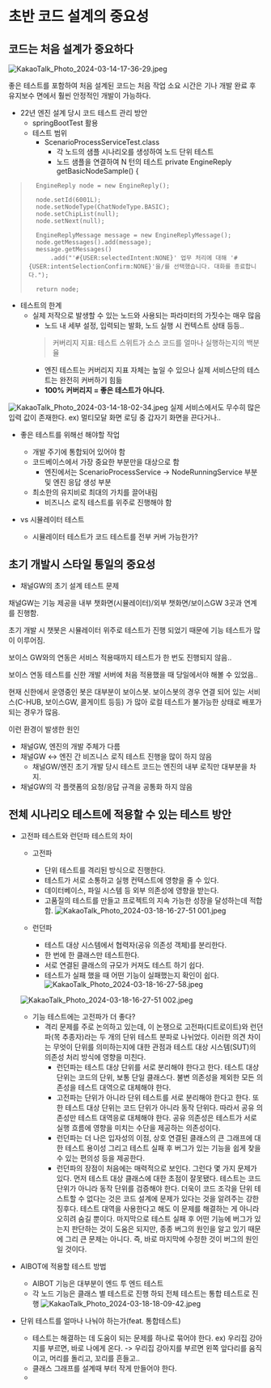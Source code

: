 초반 코드 설계의 중요성
=================

## 코드는 처음 설계가 중요하다

![KakaoTalk_Photo_2024-03-14-17-36-29.jpeg](..%2F..%2F..%2FDownloads%2FKakaoTalk_Photo_2024-03-14-17-36-29.jpeg)

좋은 테스트를 포함하여 처음 설계된 코드는 처음 작업 소요 시간은 기나 개발 완료 후 유지보수 면에서 훨씬 안정적인 개발이 가능하다.

* 22년 엔진 설계 당시 코드 테스트 관리 방안
    * springBootTest 활용
    * 테스트 범위
      * ScenarioProcessServiceTest.class
        * 각 노드의 샘플 시나리오를 생성하여 노드 단위 테스트
        * 노드 샘플을 연결하여 N 턴의 테스트
 	private EngineReply getBasicNodeSample() {
>		EngineReply node = new EngineReply();
>
>		node.setId(6001L);
>		node.setNodeType(ChatNodeType.BASIC);
>		node.setChipList(null);
>		node.setNext(null);
>
>		EngineReplyMessage message = new EngineReplyMessage();
>		node.getMessages().add(message);
>		message.getMessages()
>			.add("'#{USER:selectedIntent:NONE}' 업무 처리에 대해 '#{USER:intentSelectionConfirm:NONE}'을/를 선택했습니다. 대화를 종료합니다.");
>
>		return node;


* 테스트의 한계
  * 실제 저작으로 발생할 수 있는 노드와 사용되는 파라미터의 가짓수는 매우 많음
    * 노드 내 세부 설정, 입력되는 발화, 노드 실행 시 컨텍스트 상태 등등..
    > 커버리지 지표: 테스트 스위트가 소스 코드를 얼마나 실행하는지의 백분율
    * 엔진 테스트는 커버리지 지표 자체는 높일 수 있으나 실제 서비스단의 테스트는 완전히 커버하기 힘듦
    * <b>100% 커버리지 = 좋은 테스트가 아니다.</b>
  
![KakaoTalk_Photo_2024-03-14-18-02-34.jpeg](..%2F..%2F..%2FDownloads%2FKakaoTalk_Photo_2024-03-14-18-02-34.jpeg)
실제 서비스에서도 무수히 많은 입력 값이 존재한다. ex) 멀티모달 화면 로딩 중 갑자기 화면을 끈다거나..

* 좋은 테스트를 위해선 해야할 작업
  * 개발 주기에 통합되어 있어야 함
  * 코드베이스에서 가장 중요한 부분만을 대상으로 함
    * 엔진에서는 ScenarioProcessService -> NodeRunningService 부분 및 엔진 응답 생성 부분
  * 최소한의 유지비로 최대의 가치를 끌어내림
    * 비즈니스 로직 테스트를 위주로 진행해야 함 


* vs 시뮬레이터 테스트
  * 시뮬레이터 테스트가 코드 테스트를 전부 커버 가능한가?

## 초기 개발시 스타일 통일의 중요성

  * 채널GW의 초기 설계 테스트 문제

채널GW는 기능 제공을 내부 챗화면(시뮬레이터)/외부 챗화면/보이스GW 3곳과 연계를 진행함.

초기 개발 시 챗봇은 시뮬레이터 위주로 테스트가 진행 되었기 때문에 기능 테스트가 많이 이루어짐.

보이스 GW와의 연동은 서비스 적용때까지 테스트가 한 번도 진행되지 않음..

보이스 연동 테스트를 신한 개발 서버에 처음 적용했을 때 당일에서야 해볼 수 있었음..

현재 신한에서 운영중인 봇은 대부분이 보이스봇. 보이스봇의 경우 연결 되어 있는 서비스(C-HUB, 보이스GW, 콜게이트 등등)
가 많아 로컬 테스트가 불가능한 상태로 배포가 되는 경우가 많음.

이런 환경이 발생한 원인

* 채널GW, 엔진의 개발 주체가 다름
* 채널GW <-> 엔진 간 비즈니스 로직 테스트 진행을 많이 하지 않음
  * 채널GW/엔진 초기 개발 당시 테스트 코드는 엔진의 내부 로직만 대부분을 차지.
* 채널GW의 각 플랫폼의 요청/응답 규격을 공통화 하지 않음



## 전체 시나리오 테스트에 적용할 수 있는 테스트 방안

* 고전파 테스트와 런던파 테스트의 차이
  * 고전파
    * 단위 테스트를 격리된 방식으로 진행한다.
    * 테스트가 서로 소통하고 실행 컨텍스트에 영향을 줄 수 있다.
    * 데이터베이스, 파일 시스템 등 외부 의존성에 영향을 받는다.
    * 고품질의 테스트를 만들고 프로젝트의 지속 가능한 성장을 달성하는데 적합함.
![KakaoTalk_Photo_2024-03-18-16-27-51 001.jpeg](..%2F..%2F..%2FDownloads%2FKakaoTalk_Photo_2024-03-18-16-27-51%20001.jpeg)

  * 런던파
    * 테스트 대상 시스템에서 협력자(공유 의존성 객체)를 분리한다.
    * 한 번에 한 클래스만 테스트한다.
    * 서로 연결된 클래스의 규모가 커져도 테스트 하기 쉽다.
    * 테스트가 실패 했을 때 어떤 기능이 실패했는지 확인이 쉽다.
![KakaoTalk_Photo_2024-03-18-16-27-58.jpeg](..%2F..%2F..%2FDownloads%2FKakaoTalk_Photo_2024-03-18-16-27-58.jpeg)

  ![KakaoTalk_Photo_2024-03-18-16-27-51 002.jpeg](..%2F..%2F..%2FDownloads%2FKakaoTalk_Photo_2024-03-18-16-27-51%20002.jpeg)

  * 기능 테스트에는 고전파가 더 좋다?
    * 격리 문제를 주로 논의하고 있는데, 이 논쟁으로 고전파(디트로이트)와 런던파(목 추종자)라는 두 개의 단위 테스트 분파로 나뉘었다. 이러한 의견 차이는 무엇이 단위를 의미하는지에 대한 관점과 테스트 대상 시스템(SUT)의 의존성 처리 방식에 영향을 미친다.
      * 런던파는 테스트 대상 단위를 서로 분리해야 한다고 한다. 테스트 대상 단위는 코드의 단위, 보통 단일 클래스다. 불변 의존성을 제외한 모든 의존성을 테스트 대역으로 대체해야 한다.
      * 고전파는 단위가 아니라 단위 테스트를 서로 분리해야 한다고 한다. 또한 테스트 대상 단위는 코드 단위가 아니라 동작 단위다. 따라서 공유 의존성만 테스트 대역응로 대체해야 한다. 공유 의존성은 테스트가 서로 실행 흐름에 영향을 미치는 수단을 제공하는 의존성이다.
      * 런던파는 더 나은 입자성의 이점, 상호 연결된 클래스의 큰 그래프에 대한 테스트 용이성 그리고 테스트 실패 후 버그가 있는 기능을 쉽게 찾을 수 있는 편의성 등을 제공한다.
      * 런던파의 장점이 처음에는 매력적으로 보인다. 그런다 몇 가지 문제가 있다. 먼저 테스트 대상 클래스에 대한 초점이 잘못됐다. 테스트는 코드 단위가 아니라 동작 단위를 검증해야 한다. 더욱이 코드 조각을 단위 테스트할 수 없다는 것은 코드 설계에 문제가 있다는 것을 알려주는 강한 징후다. 테스트 대역을 사용한다고 해도 이 문제를 해결하는 게 아니라 오히려 숨길 뿐이다. 마지막으로 테스트 실패 후 어떤 기능에 버그가 있는지 판단하는 것이 도움은 되지만, 종종 버그의 원인을 알고 있기 때문에 그리 큰 문제는 아니다. 즉, 바로 마지막에 수정한 것이 버그의 원인일 것이다.


* AIBOT에 적용할 테스트 방법
  * AIBOT 기능은 대부분이 엔드 투 엔드 테스트
  * 각 노드 기능은 클래스 별 테스트로 진행 하되 전체 테스트는 통합 테스트로 진행
![KakaoTalk_Photo_2024-03-18-18-09-42.jpeg](..%2F..%2F..%2FDownloads%2FKakaoTalk_Photo_2024-03-18-18-09-42.jpeg)

* 단위 테스트를 얼마나 나눠야 하는가(feat. 통합테스트)
  * 테스트는 해결하는 데 도움이 되는 문제를 하나로 묶어야 한다.
  ex) 우리집 강아지를 부르면, 바로 나에게 온다. -> 우리집 강아지를 부르면 왼쪽 앞다리를 움직이고, 머리를 돌리고, 꼬리를 흔들고..
  * 클래스 그래프를 설계때 부터 작게 만들어야 한다.
  * 


